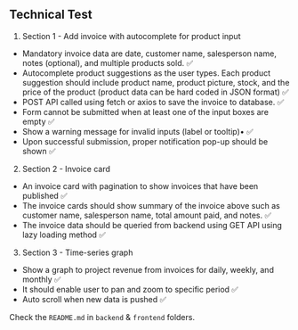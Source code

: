 ## Technical Test

1. Section 1 - Add invoice with autocomplete for product input

+ Mandatory invoice data are date, customer name, salesperson name, notes
(optional), and multiple products sold. ✅
+ Autocomplete product suggestions as the user types. Each product suggestion should
include product name, product picture, stock, and the price of the product (product
data can be hard coded in JSON format) ✅
+ POST API called using fetch or axios to save the invoice to database. ✅
+ Form cannot be submitted when at least one of the input boxes are empty ✅
+ Show a warning message for invalid inputs (label or tooltip)• ✅
+ Upon successful submission, proper notification pop-up should be shown ✅

2. Section 2 - Invoice card

+ An invoice card with pagination to show invoices that have been published ✅
+ The invoice cards should show summary of the invoice above such as customer name,
salesperson name, total amount paid, and notes. ✅
+ The invoice data should be queried from backend using GET API using lazy loading
method ✅

3. Section 3 - Time-series graph

+ Show a graph to project revenue from invoices for daily, weekly, and monthly ✅
+ It should enable user to pan and zoom to specific period ✅
+ Auto scroll when new data is pushed ✅

Check the `README.md` in `backend` & `frontend` folders.
